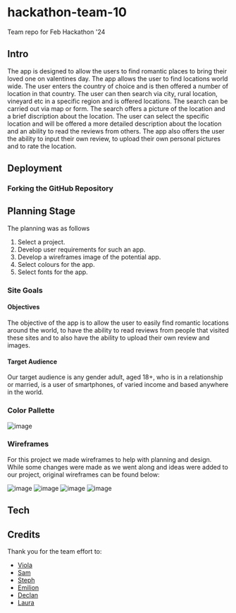 
# hackathon-team-10
Team repo for Feb Hackathon '24


## **Intro**
The app is designed to allow the users to find romantic places to bring their loved one on valentines day. The app allows the user to find locations world wide. The user enters the country of choice and is then offered a number of location in that country. The user can then search via city, rural location, vineyard etc in a specific region and is offered locations. The search can be carried out via map or form. The search offers a picture of the location and a brief discription about the location. The user can select the specific location and will be offered a more detailed description about the location and an ability to read the reviews from others. The app also offers the user the ability to input their own review, to upload their own personal pictures and to rate the location.

## **Deployment**



### Forking the GitHub Repository

## **Planning Stage**
The planning was as follows
  1. Select a project.
  2. Develop user requirements for such an app.
  3. Develop a wireframes image of the potential app.
  4. Select colours for the app.
  5. Select fonts for the app.

### **Site Goals**

#### Objectives

The objective of the app is to allow the user to easily find romantic locations around the world, to have the ability to read reviews from people that visited these sites and to also have the ability to upload their own review and images.

#### Target Audience
Our target audience is any gender adult, aged 18+, who is in a relationship or married, is a user of smartphones, of varied income and based anywhere in the world. 

### Color Pallette

![image](https://github.com/SamMartin92/hackathon-team-10/assets/119152450/998ced7e-626e-42e2-8a2a-a51fc488262a)

### **Wireframes**

For this project we made wireframes to help with planning and design. While some changes were made as we went along and ideas were added to our project, original wireframes can be found below:

![image](https://github.com/SamMartin92/hackathon-team-10/assets/99427270/6373ec12-7f0f-4913-ba9e-907847d9de61)
![image](https://github.com/SamMartin92/hackathon-team-10/assets/99427270/2fe37af1-dccd-4438-8a62-87a7f9633d2a)
![image](https://github.com/SamMartin92/hackathon-team-10/assets/99427270/d80ad823-cb26-4ca9-96c7-7086bf75af78)
![image](https://github.com/SamMartin92/hackathon-team-10/assets/99427270/56256a45-e9a4-49f7-bc2f-d94643b1669a)





## **Tech**


## **Credits**
Thank you for the team effort to:

* [Viola](https://github.com/violaberg)
* [Sam](https://github.com/SamMartin92) 
* [Steph](https://github.com/StephShobiye)
* [Emilion](https://github.com/EmilionR)
* [Declan](https://github.com/Declan444)
* [Laura](https://github.com/laurakond)

